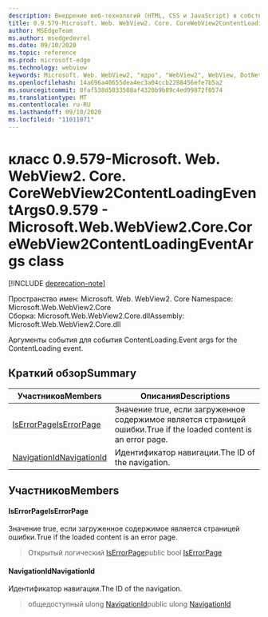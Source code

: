```yaml
---
description: Внедрение веб-технологий (HTML, CSS и JavaScript) в собственные приложения с помощью элемента управления Microsoft Edge WebView2
title: 0.9.579-Microsoft. Web. WebView2. Core. CoreWebView2ContentLoadingEventArgs
author: MSEdgeTeam
ms.author: msedgedevrel
ms.date: 09/10/2020
ms.topic: reference
ms.prod: microsoft-edge
ms.technology: webview
keywords: Microsoft. Web. WebView2, "ядро", "WebView2", WebView, DotNet, WPF, WinForms, App, EDGE, CoreWebView2, CoreWebView2Controller, браузерный элемент управления, EDGE HTML, Microsoft. Web. WebView2
ms.openlocfilehash: 14a696a40655dea4ec3a04ccb2288456efe7b5a2
ms.sourcegitcommit: 0faf538d5033508af4320b9b89c4ed99872f0574
ms.translationtype: MT
ms.contentlocale: ru-RU
ms.lasthandoff: 09/10/2020
ms.locfileid: "11011071"
---
```

# <span data-ttu-id="93422-104">класс 0.9.579-Microsoft. Web. WebView2. Core. CoreWebView2ContentLoadingEventArgs</span><span class="sxs-lookup"><span data-stu-id="93422-104">0.9.579 - Microsoft.Web.WebView2.Core.CoreWebView2ContentLoadingEventArgs class</span></span> 

[!INCLUDE [deprecation-note](../../includes/deprecation-note.md)]

<span data-ttu-id="93422-105">Пространство имен: Microsoft. Web. WebView2. Core </span><span class="sxs-lookup"><span data-stu-id="93422-105">Namespace: Microsoft.Web.WebView2.Core</span></span>\
<span data-ttu-id="93422-106">Сборка: Microsoft.Web.WebView2.Core.dll</span><span class="sxs-lookup"><span data-stu-id="93422-106">Assembly: Microsoft.Web.WebView2.Core.dll</span></span>

<span data-ttu-id="93422-107">Аргументы события для события ContentLoading.</span><span class="sxs-lookup"><span data-stu-id="93422-107">Event args for the ContentLoading event.</span></span>

## <span data-ttu-id="93422-108">Краткий обзор</span><span class="sxs-lookup"><span data-stu-id="93422-108">Summary</span></span>

 <span data-ttu-id="93422-109">Участников</span><span class="sxs-lookup"><span data-stu-id="93422-109">Members</span></span>                        | <span data-ttu-id="93422-110">Описания</span><span class="sxs-lookup"><span data-stu-id="93422-110">Descriptions</span></span>
--------------------------------|---------------------------------------------
[<span data-ttu-id="93422-111">IsErrorPage</span><span class="sxs-lookup"><span data-stu-id="93422-111">IsErrorPage</span></span>](#iserrorpage) | <span data-ttu-id="93422-112">Значение true, если загруженное содержимое является страницей ошибки.</span><span class="sxs-lookup"><span data-stu-id="93422-112">True if the loaded content is an error page.</span></span>
[<span data-ttu-id="93422-113">NavigationId</span><span class="sxs-lookup"><span data-stu-id="93422-113">NavigationId</span></span>](#navigationid) | <span data-ttu-id="93422-114">Идентификатор навигации.</span><span class="sxs-lookup"><span data-stu-id="93422-114">The ID of the navigation.</span></span>

## <span data-ttu-id="93422-115">Участников</span><span class="sxs-lookup"><span data-stu-id="93422-115">Members</span></span>

#### <span data-ttu-id="93422-116">IsErrorPage</span><span class="sxs-lookup"><span data-stu-id="93422-116">IsErrorPage</span></span> 

<span data-ttu-id="93422-117">Значение true, если загруженное содержимое является страницей ошибки.</span><span class="sxs-lookup"><span data-stu-id="93422-117">True if the loaded content is an error page.</span></span>

> <span data-ttu-id="93422-118">Открытый логический [IsErrorPage](#iserrorpage)</span><span class="sxs-lookup"><span data-stu-id="93422-118">public bool [IsErrorPage](#iserrorpage)</span></span>

#### <span data-ttu-id="93422-119">NavigationId</span><span class="sxs-lookup"><span data-stu-id="93422-119">NavigationId</span></span> 

<span data-ttu-id="93422-120">Идентификатор навигации.</span><span class="sxs-lookup"><span data-stu-id="93422-120">The ID of the navigation.</span></span>

> <span data-ttu-id="93422-121">общедоступный ulong [NavigationId](#navigationid)</span><span class="sxs-lookup"><span data-stu-id="93422-121">public ulong [NavigationId](#navigationid)</span></span>

